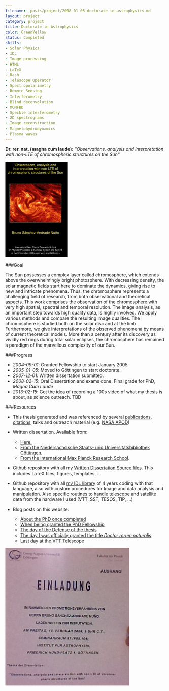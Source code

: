 ```yaml
---
filename: _posts/project/2008-01-05-doctorate-in-astrophysics.md
layout: project
category: project
title: Doctorate in Astrophysics
color: GreenYellow
status: Completed
skills:
- Solar Physics
- IDL
- Image processing
- HTML
- LaTeX
- Bash
- Telescope Operator
- Spectropolarimetry
- Remote Sensing
- Interferometry
- Blind deconvolution
- MOMFBD
- Speckle interferometry
- 2D spectrograms
- Image reconstruction
- Magnetohydrodynamics
- Plasma waves
---
```



<strong>Dr. rer. nat. (magna cum laude):</strong> <em>"Observations, analysis and interpretation with non-LTE of chromospheric structures on the Sun"</em>

<img class="aligncenter " title="cover-cover" src="/media/cover-cover.jpg" alt="cover-cover" width="197" height="300" />


###Goal

The Sun possesses a complex layer called chromosphere, which extends
above the overwhelmingly bright photosphere. With decreasing
density, the solar magnetic fields start here to dominate the dynamics,
giving rise to new and intricate phenomena. Thus, the chromosphere
represents a challenging field of research, from both observational and
theoretical aspects. This work comprises the observation of the
chromosphere with very high spatial, spectral and temporal resolution.
The image analysis, as an important step towards high quality data,
is highly involved. We apply various methods and compare the resulting
image qualities. The chromosphere is studied both on the solar disc
and at the limb. Furthermore, we give interpretations of the observed
phenomena by means of current theoretical models. More than a
century after its discovery as vividly red rings during total solar
eclipses, the chromosphere has remained a paradigm of the
marvellous complexity of our Sun.




###Progress

* *2004-09-01*: Granted Fellowship to start January 2005.
* *2005-01-05*: Moved to Göttingen to start doctorate.
* *2007-12-01*: Written dissertation submitted.
* *2008-02-15*: Oral Dissertation and exams done. Final grade for PhD, *Magna Cum Laude*   
* *2013-02-15*: Got the idea of recording a 100s video of what my thesis
  is about, as science outreach. TBD

###Resources


* This thesis generated and was referenced by several <a href="http://scholar.google.de/scholar?hl=de&amp;q=bruno+sanchez-andrade+nuno&amp;btnG=Suche&amp;lr=&amp;as_ylo=&amp;as_vis=0">publications</a>, <a href="http://adsabs.harvard.edu/cgi-bin/nph-abs_connect?return_req=no_params&amp;author=S%C3%A1nchez-Andrade%20Nu%C3%B1o,%20B.&amp;db_key=AST">citations</a>, talks and outreach material (e.g. <a href="/about/work/apod/">NASA APOD</a>)

* Written dissertation. Available from:

  * <a href="http://www.astro.physik.uni-goettingen.de/~bruno/thesis/Thesis-brunosan.zip">Here.</a>
  * <a href="http://webdoc.sub.gwdg.de/diss/2008/sanchez_andrade_nuno/">From the Niedersächsische Staats- und Universitätsbibliothek Göttingen.</a>
  * <a href="http://www.solar-system-school.de/alumni2008.html#sanchez">From the International Max Planck Research School</a>.

* Github repository with all my [Written Dissertation Source files](https://github.com/brunosan/PhD-thesis-LaTeX). This includes LaTeX files, figures, templates, ...

* Github repository with all [my IDL library](https://github.com/brunosan/myIDL) of 4 years coding with that language, also with custom procedures for
  Image and data analysis and manipulation. Also specific routines to
handle telescope and satellite data from the hardware I used (VTT, SST,
TESOS, TIP, ...)

* Blog posts on this website:
  * [About the PhD once completed](/2008/11/13/phd/)
  * [When being granted the PhD
    Fellowship](/2004/11/13/ole-ole-and-ole/)
  * [The day of the Defense of the thesis](/2008/02/18/defensa-de-la-tesis/)
  * [The day I was officially granted the title *Doctor rerum
    naturalis*](/2008/06/25/dr-rer-nat/)
  * [Last day at the VTT
    Telescope](/2008/07/20/ultimo-dia-en-la-vtt/)

<a href="/imedia/198067_502206659063_239200025_810_4159_n.jpeg"><img class="aligncenter size-full wp-image-2213" title="198067_502206659063_239200025_810_4159_n" src="/media/198067_502206659063_239200025_810_4159_n.jpeg" alt="" width="391" height="434" /></a>


